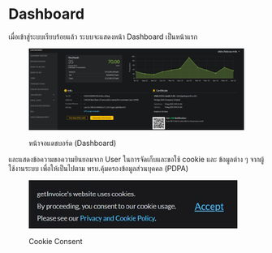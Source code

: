 # Dashboard

เมื่อเข้าสู่ระบบเรียบร้อยแล้ว ระบบจะแสดงหน้า Dashboard เป็นหน้าแรก

<figure><img src="../../.gitbook/assets/image (26).png" alt=""><figcaption><p>หน้าจอแดชบอร์ด (Dashboard)</p></figcaption></figure>

และแสดงข้อความขอความยินยอมจาก User ในการจัดเก็บและขอใช้ cookie และ ข้อมูลต่าง ๆ จากผู้ใช้งานระบบ เพื่อให้เป็นไปตาม พรบ.คุ้มครองข้อมูลส่วนบุคคล (PDPA)

<figure><img src="../../.gitbook/assets/image (135).png" alt=""><figcaption><p>Cookie Consent</p></figcaption></figure>

